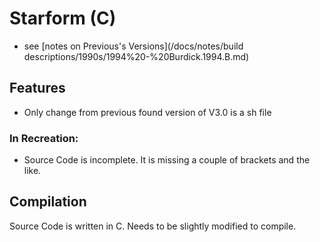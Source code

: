 # Starform (C)

- see [notes on Previous's Versions](/docs/notes/build descriptions/1990s/1994%20-%20Burdick.1994.B.md)

## Features

- Only change from previous found version of V3.0 is a sh file

### In Recreation:

- Source Code is incomplete. It is missing a couple of brackets and the like. 

## Compilation
Source Code is written in C. Needs to be slightly modified to compile.